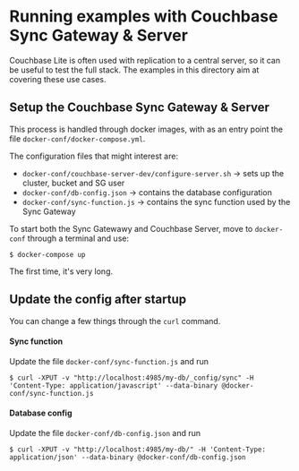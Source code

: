 # Running examples with Couchbase Sync Gateway & Server

Couchbase Lite is often used with replication to a central server, so it can be useful to test the full stack.
The examples in this directory aim at covering these use cases.

## Setup the Couchbase Sync Gateway & Server

This process is handled through docker images, with as an entry point the file `docker-conf/docker-compose.yml`.

The configuration files that might interest are:
- `docker-conf/couchbase-server-dev/configure-server.sh` -> sets up the cluster, bucket and SG user
- `docker-conf/db-config.json` -> contains the database configuration
- `docker-conf/sync-function.js` -> contains the sync function used by the Sync Gateway

To start both the Sync Gatewawy and Couchbase Server, move to `docker-conf` through a terminal and use:

```shell
$ docker-compose up
```

The first time, it's very long.

## Update the config after startup

You can change a few things through the `curl` command.

#### Sync function

Update the file `docker-conf/sync-function.js` and run
```shell
$ curl -XPUT -v "http://localhost:4985/my-db/_config/sync" -H 'Content-Type: application/javascript' --data-binary @docker-conf/sync-function.js
```

#### Database config

Update the file `docker-conf/db-config.json` and run

```shell
$ curl -XPUT -v "http://localhost:4985/my-db/" -H 'Content-Type: application/json' --data-binary @docker-conf/db-config.json
```
